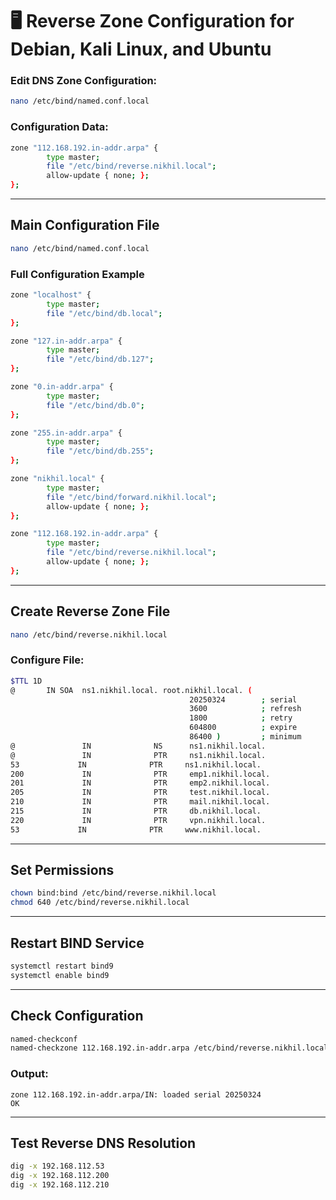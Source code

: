 
# **🖥 Reverse Zone Configuration for Debian, Kali Linux, and Ubuntu**  

### **Edit DNS Zone Configuration:**
```bash
nano /etc/bind/named.conf.local
```

### **Configuration Data:**
```bash
zone "112.168.192.in-addr.arpa" {
        type master;
        file "/etc/bind/reverse.nikhil.local";
        allow-update { none; };
};
```

---

## **Main Configuration File**
```bash
nano /etc/bind/named.conf.local
```

### **Full Configuration Example**
```bash
zone "localhost" {
        type master;
        file "/etc/bind/db.local";
};

zone "127.in-addr.arpa" {
        type master;
        file "/etc/bind/db.127";
};

zone "0.in-addr.arpa" {
        type master;
        file "/etc/bind/db.0";
};

zone "255.in-addr.arpa" {
        type master;
        file "/etc/bind/db.255";
};

zone "nikhil.local" {
        type master;
        file "/etc/bind/forward.nikhil.local";
        allow-update { none; };
};

zone "112.168.192.in-addr.arpa" {
        type master;
        file "/etc/bind/reverse.nikhil.local";
        allow-update { none; };
};
```

---

## **Create Reverse Zone File**
```bash
nano /etc/bind/reverse.nikhil.local
```

### **Configure File:**
```bash
$TTL 1D
@       IN SOA  ns1.nikhil.local. root.nikhil.local. (
                                        20250324        ; serial
                                        3600            ; refresh
                                        1800            ; retry
                                        604800          ; expire
                                        86400 )         ; minimum
@               IN              NS      ns1.nikhil.local.
@               IN              PTR     ns1.nikhil.local.
53             IN              PTR     ns1.nikhil.local.
200             IN              PTR     emp1.nikhil.local.
201             IN              PTR     emp2.nikhil.local.
205             IN              PTR     test.nikhil.local.
210             IN              PTR     mail.nikhil.local.
215             IN              PTR     db.nikhil.local.
220             IN              PTR     vpn.nikhil.local.
53             IN              PTR     www.nikhil.local.
```

---

## **Set Permissions**
```bash
chown bind:bind /etc/bind/reverse.nikhil.local
chmod 640 /etc/bind/reverse.nikhil.local
```

---

## **Restart BIND Service**
```bash
systemctl restart bind9
systemctl enable bind9
```

---

## **Check Configuration**
```bash
named-checkconf
named-checkzone 112.168.192.in-addr.arpa /etc/bind/reverse.nikhil.local
```

### **Output:**
```
zone 112.168.192.in-addr.arpa/IN: loaded serial 20250324
OK
```

---

## **Test Reverse DNS Resolution**
```bash
dig -x 192.168.112.53
dig -x 192.168.112.200
dig -x 192.168.112.210
```
